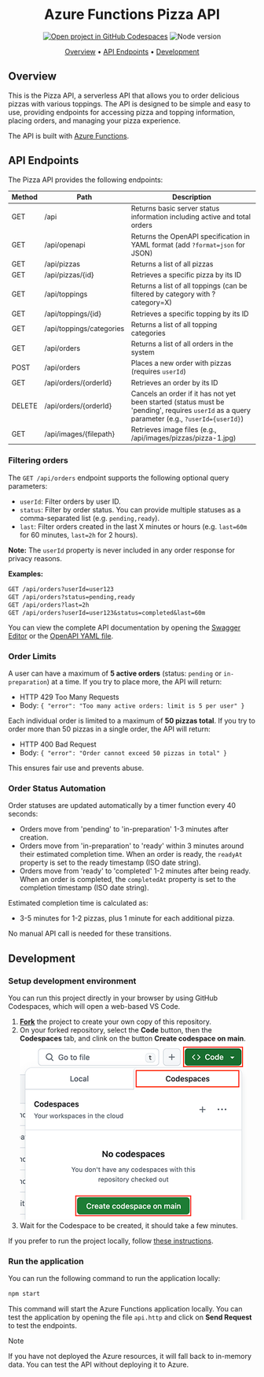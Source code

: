 <div align="center">

# Azure Functions Pizza API

[![Open project in GitHub Codespaces](https://img.shields.io/badge/Codespaces-Open-blue?style=flat-square&logo=github)](https://codespaces.new/Microsoft/open-hack-build-25?hide_repo_select=true&ref=main&quickstart=true)
![Node version](https://img.shields.io/badge/Node.js->=20-3c873a?style=flat-square)

[Overview](#overview) • [API Endpoints](#api-endpoints) • [Development](#development)

</div>

## Overview

This is the Pizza API, a serverless API that allows you to order delicious pizzas with various toppings. The API is designed to be simple and easy to use, providing endpoints for accessing pizza and topping information, placing orders, and managing your pizza experience.

The API is built with [Azure Functions](https://learn.microsoft.com/azure/azure-functions/functions-overview?pivots=programming-language-javascript).

## API Endpoints

The Pizza API provides the following endpoints:

| Method | Path | Description |
|--------|------|-------------|
| GET | /api | Returns basic server status information including active and total orders |
| GET | /api/openapi | Returns the OpenAPI specification in YAML format (add `?format=json` for JSON) |
| GET | /api/pizzas | Returns a list of all pizzas |
| GET | /api/pizzas/{id} | Retrieves a specific pizza by its ID |
| GET | /api/toppings | Returns a list of all toppings (can be filtered by category with ?category=X) |
| GET | /api/toppings/{id} | Retrieves a specific topping by its ID |
| GET | /api/toppings/categories | Returns a list of all topping categories |
| GET | /api/orders | Returns a list of all orders in the system |
| POST | /api/orders | Places a new order with pizzas (requires `userId`) |
| GET | /api/orders/{orderId} | Retrieves an order by its ID |
| DELETE | /api/orders/{orderId} | Cancels an order if it has not yet been started (status must be 'pending', requires `userId` as a query parameter (e.g., `?userId={userId}`) |
| GET | /api/images/{filepath} | Retrieves image files (e.g., /api/images/pizzas/pizza-1.jpg) |

### Filtering orders

The `GET /api/orders` endpoint supports the following optional query parameters:

- `userId`: Filter orders by user ID.
- `status`: Filter by order status. You can provide multiple statuses as a comma-separated list (e.g. `pending,ready`).
- `last`: Filter orders created in the last X minutes or hours (e.g. `last=60m` for 60 minutes, `last=2h` for 2 hours).

**Note:** The `userId` property is never included in any order response for privacy reasons.

**Examples:**

```
GET /api/orders?userId=user123
GET /api/orders?status=pending,ready
GET /api/orders?last=2h
GET /api/orders?userId=user123&status=completed&last=60m
```

You can view the complete API documentation by opening the [Swagger Editor](https://editor.swagger.io/?url=http://localhost:7071/api/openapi) or the [OpenAPI YAML file](http://localhost:7071/api/openapi).


### Order Limits

A user can have a maximum of **5 active orders** (status: `pending` or `in-preparation`) at a time. If you try to place more, the API will return:

- HTTP 429 Too Many Requests
- Body: `{ "error": "Too many active orders: limit is 5 per user" }`

Each individual order is limited to a maximum of **50 pizzas total**. If you try to order more than 50 pizzas in a single order, the API will return:

- HTTP 400 Bad Request
- Body: `{ "error": "Order cannot exceed 50 pizzas in total" }`

This ensures fair use and prevents abuse.

### Order Status Automation

Order statuses are updated automatically by a timer function every 40 seconds:
- Orders move from 'pending' to 'in-preparation' 1-3 minutes after creation.
- Orders move from 'in-preparation' to 'ready' within 3 minutes around their estimated completion time. When an order is ready, the `readyAt` property is set to the ready timestamp (ISO date string).
- Orders move from 'ready' to 'completed' 1-2 minutes after being ready. When an order is completed, the `completedAt` property is set to the completion timestamp (ISO date string).

Estimated completion time is calculated as:
- 3-5 minutes for 1-2 pizzas, plus 1 minute for each additional pizza.

No manual API call is needed for these transitions.

## Development

### Setup development environment

You can run this project directly in your browser by using GitHub Codespaces, which will open a web-based VS Code.

1. [**Fork**](https://github.com/Microsoft/open-hack-build-25/fork) the project to create your own copy of this repository.
2. On your forked repository, select the **Code** button, then the **Codespaces** tab, and clink on the button **Create codespace on main**.
   ![Screenshot showing how to create a new codespace](../../docs/images/codespaces.png?raw=true)
3. Wait for the Codespace to be created, it should take a few minutes.

If you prefer to run the project locally, follow [these instructions](../../README.md#use-your-local-environment).

### Run the application

You can run the following command to run the application locally:

```bash
npm start
```

This command will start the Azure Functions application locally. You can test the application by opening the file `api.http` and click on **Send Request** to test the endpoints.

> [!NOTE]
> If you have not deployed the Azure resources, it will fall back to in-memory data. You can test the API without deploying it to Azure.
